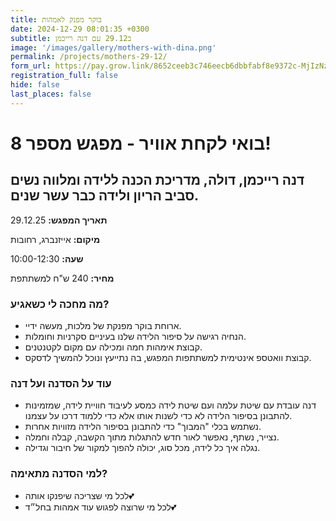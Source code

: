 ```yaml
---
title: בוקר מפנק לאמהות
date: 2024-12-29 08:01:35 +0300
subtitle: ב29.12 עם דנה רייכמן
image: '/images/gallery/mothers-with-dina.png'
permalink: /projects/mothers-29-12/
form_url: https://pay.grow.link/8652ceeb3c746eecb6dbbfabf8e9372c-MjIzNzg5Mw
registration_full: false
hide: false
last_places: false
---
```


# בואי לקחת אוויר - מפגש מספר 8!

## דנה רייכמן, דולה, מדריכת הכנה ללידה ומלווה נשים סביב הריון ולידה כבר עשר שנים.

**תאריך המפגש:** 29.12.25 

**מיקום:** אייזנברג, רחובות  

**שעה:** 10:00-12:30 

**מחיר:** 240 ש"ח למשתתפת

### מה מחכה לי כשאגיע?

- ארוחת בוקר מפנקת של מלכות, מעשה ידיי.
- הנחיה רגישה על סיפור הלידה שלנו בעיניים סקרניות וחומלות.
- קבוצת אימהות חמה ומכילה עם מקום לקטנטנים.
- קבוצת וואטספ אינטימית למשתתפות המפגש, בה נתייעץ ונוכל להמשיך לדסקס.

### עוד על הסדנה ועל דנה

- דנה עובדת עם שיטת עלמה ועם שיטת לידה כמסע לעיבוד חוויית לידה, שמזמינות להתבונן בסיפור הלידה לא כדי לשנות אותו אלא כדי ללמוד דרכו על עצמנו.
- נשתמש בכלי "המבוך" כדי להתבונן בסיפור הלידה מזוויות אחרות.
- נצייר, נשתף, נאפשר לאור חדש להתגלות מתוך הקשבה, קבלה וחמלה.
- נגלה איך כל לידה, מכל סוג, יכולה להפוך למקור של חיבור וגדילה.

### למי הסדנה מתאימה?

- לכל מי שצריכה שיפנקו אותה💕
- לכל מי שרוצה לפגוש עוד אמהות בחל״ד💕



